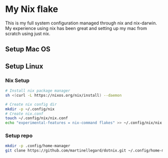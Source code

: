 # My Nix flake
This is my full system configuration managed through nix and nix-darwin.
My experience using nix has been great and setting up my mac from scratch using just nix.

## Setup Mac OS

## Setup Linux

### Nix Setup
```bash
# Install nix package manager
sh <(curl -L https://nixos.org/nix/install) --daemon

# Create nix config dir
mkdir -p ~/.config/nix
# Create nix.conf
touch ~/.config/nix/nix.conf
echo "experimental-features = nix-command flakes" >> ~/.config/nix/nix.conf
```

### Setup repo
```bash
mkdir -p .config/home-manager
git clone https://github.com/martinellegard/dotnix.git ~/.config/home-manager
```
